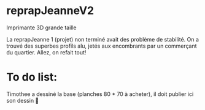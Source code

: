 # reprapJeanneV2
Imprimante 3D grande taille

La reprapJeanne 1 (projet) non terminé avait des problème de stabilité. On a trouvé des superbes profils alu, jetés aux encombrants par un commerçant du quartier. Allez, on refait tout!


# To do list:
Timothee a dessiné la base (planches 80 * 70  à acheter), il doit publier ici son dessin :imp: 
